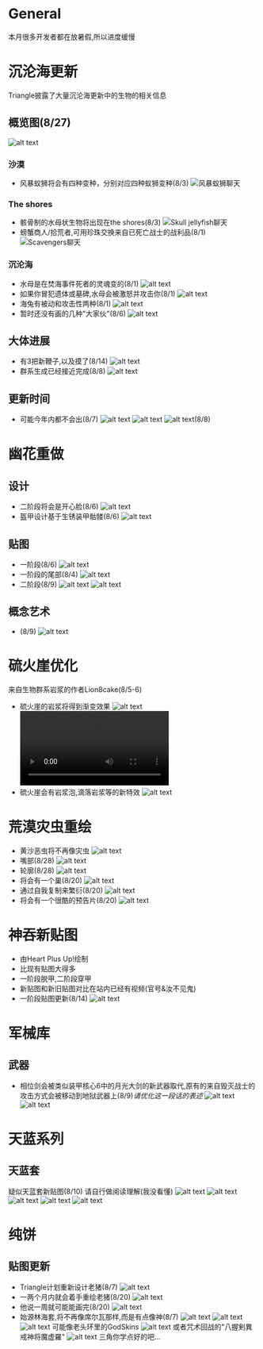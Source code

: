 # General
本月很多开发者都在放暑假,所以进度缓慢

# 沉沦海更新
Triangle披露了大量沉沦海更新中的生物的相关信息
## 概览图(8/27)
![alt text](../Themed/SSO/image_SSOCreaturesWithName.png)
### 沙漠
- 风暴蚁狮将会有四种变种，分别对应四种蚁狮变种(8/3)
  ![风暴蚁狮聊天](../Themed/SSO/text_antlion.png)
### The shores
- 骸骨制的水母状生物将出现在the shores(8/3)
  ![Skull jellyfish聊天](../Themed/SSO/text_skullJellyfish.png)
- 螃蟹商人/拾荒者,可用珍珠交换来自已死亡战士的战利品(8/1)
  ![Scavengers聊天](../Themed/SSO/text_scavenger.png)
### 沉沦海
- 水母是在焚海事件死者的灵魂变的(8/1)
  ![alt text](../Themed/SSO/image_ghostBell.png)
- 如果你冒犯遗体或墓碑,水母会被激怒并攻击你(8/1)
  ![alt text](../Themed/SSO/text_ghostBell.png)
- 海兔有被动和攻击性两种(8/1)
  ![alt text](../Themed/SSO/text_slugs.png)
- 暂时还没有画的几种"大家伙"(8/6)
  ![alt text](../Themed/SSO/text_bigGuys.png)
## 大体进展
- 有3把新鞭子,以及摸了(8/14)
  ![alt text](../Themed/SSO/text_overall.png)
- 群系生成已经接近完成(8/8)
  ![alt text](../Themed/SSO/text_generation.png)
## 更新时间
- 可能今年内都不会出(8/7)
  ![alt text](../Themed/SSO/text_updateTime.png)
  ![alt text](../Themed/SSO/text_updateTime2.png)
  ![alt text](../Themed/SSO/text_progressAug8.png)(8/8)

# 幽花重做
## 设计
- 二阶段将会是开心脸(8/6)
  ![alt text](../Themed/Polter/text_polterP2.png)
- 盔甲设计基于生锈装甲骷髅(8/6)
  ![alt text](../Themed/Polter/text_rustyBones.png)

## 贴图
- 一阶段(8/6)
  ![alt text](../Themed/Polter/image_polterP1.png)
- 一阶段的尾部(8/4)
  ![alt text](../Themed/Polter/image_polterP1Tail.png)
- 二阶段(8/9)
  ![alt text](../Themed/Polter/image_PolterP2.png)
  ![alt text](../Themed/Polter/text_polterP2.png)

## 概念艺术
- (8/9)
  ![alt text](../Themed/Polter/image_polterConcept.png)

# 硫火崖优化
来自生物群系岩浆的作者Lion8cake(8/5-6)
- 硫火崖的岩浆将得到渐变效果
  ![alt text](../Themed/Others/image_cragsLava.png)<video controls src="../Themed/Others/CragsLava.mp4" title="Title"></video>
- 硫火崖会有岩浆泡,滴落岩浆等的新特效
  ![alt text](../Themed/Others/CragsLavaEffects.gif)

# 荒漠灾虫重绘
- 黄沙恶虫将不再像灾虫
  ![alt text](../Themed/DS/text_DSSon.png)
- 嘴部(8/28)
  ![alt text](image_DSMouth.png)
- 轮廓(8/28)
  ![alt text](image_DSShade.png)
- 将会有一个巢(8/20)
  ![alt text](../Themed/DS/text_DSNest.png)
- 通过自我复制来繁衍(8/20)
  ![alt text](../Themed/DS/text_DSClone.png)
- 将会有一个很酷的预告片(8/20)
  ![alt text](../Themed/DS/text_teaser.png)

# 神吞新贴图
- 由Heart Plus Up!绘制
- 比现有贴图大得多
- 一阶段脱甲,二阶段穿甲
- 新贴图和新旧贴图对比在站内已经有视频(官号&汝不见鬼)
- 一阶段贴图更新(8/14)
  ![alt text](../Themed/DoG/image_DoGP1.png)

# 军械库
## 武器
- 相位剑会被类似装甲核心6中的月光大剑的新武器取代,原有的来自毁灭战士的攻击方式会被移动到地狱武器上(8/9)*请优化这一段话的表述*
  ![alt text](../Themed/Arsenal/text_phaseSlayer.png)
  ![alt text](../Themed/Arsenal/text_phaseSlayer2.png)

# 天蓝系列
## 天蓝套
疑似天蓝套新贴图(8/10)
请自行做阅读理解(我没看懂)
![alt text](../Themed/Armor_Rework/image_aerospec.png)
![alt text](../Themed/Armor_Rework/text_aerospec.png)
![alt text](../Themed/Armor_Rework/text_aerospec2.png)
![alt text](../Themed/Armor_Rework/text_aerospec3.png)
![alt text](../Themed/Armor_Rework/text_aerospec4.png)

# 纯饼

## 贴图更新
- Triangle计划重新设计老猪(8/7)
  ![alt text](../Themed/Old_Duke/text_oldDuke.png)
- 一两个月内就会着手重绘老猪(8/20)
  ![alt text](../Themed/Old_Duke/text_oldDuke2.png)
- 他说一周就可能能画完(8/20)
  ![alt text](../Themed/Old_Duke/text_oldDuke3.png)
- 始源林海套,将不再像席尔瓦那样,而是有点像神(8/7)
  ![alt text](../Themed/Armor_Rework/text_silva.png)
  ![alt text](../Themed/Armor_Rework/text_silva2.png)
  ![alt text](../Themed/Armor_Rework/text_silva3.png)
  可能像老头环里的GodSkins
  ![alt text](../Themed/Armor_Rework/image_godSkins.png)
  或者咒术回战的"八握剣異戒神将魔虚羅"
  ![alt text](../Themed/Armor_Rework/image_mahoraga.png)
  三角你学点好的吧...
